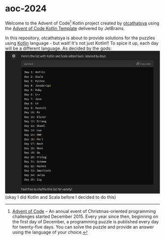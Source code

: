 # aoc-2024

Welcome to the Advent of Code[^aoc] Kotlin project created by [otcathatsya][github] using the [Advent of Code Kotlin Template][template] delivered by JetBrains.

In this repository, otcathatsya is about to provide solutions for the puzzles using [Kotlin][kotlin] language - but wait!
It's not just Kotlin!! To spice it up, each day will be a different language. As decided by the gods:
![img_1.png](lineup.png) (okay I did Kotlin and Scala before I decided to do this)


[^aoc]:
    [Advent of Code][aoc] – An annual event of Christmas-oriented programming challenges started December 2015.
    Every year since then, beginning on the first day of December, a programming puzzle is published every day for twenty-five days.
    You can solve the puzzle and provide an answer using the language of your choice.

[aoc]: https://adventofcode.com
[docs]: https://kotlinlang.org/docs/home.html
[github]: https://github.com/otcathatsya
[issues]: https://github.com/kotlin-hands-on/advent-of-code-kotlin-template/issues
[kotlin]: https://kotlinlang.org
[slack]: https://surveys.jetbrains.com/s3/kotlin-slack-sign-up
[template]: https://github.com/kotlin-hands-on/advent-of-code-kotlin-template
